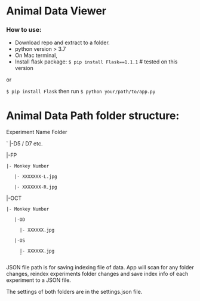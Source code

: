 # Animal Data Viewer

### How to use:
* Download repo and extract to a folder. 
* python version > 3.7
* On Mac terminal,
* Install flask package:
`$ pip install Flask==1.1.1` # tested on this version 

or 

`$ pip install Flask`
then run 
`$ python your/path/to/app.py `

# Animal Data Path folder structure:
Experiment Name Folder


`
|-D5 / D7 etc.  

  |-FP     
  
    |- Monkey Number      
    
       |- XXXXXXX-L.jpg    
       
       |- XXXXXXX-R.jpg         
       
  |-OCT    
  
    |- Monkey Number      
    
       |-OD    
       
         |- XXXXXX.jpg    
         
       |-OS    
       
         |- XXXXXX.jpg  
         `

JSON file path is for saving indexing file of data. 
App will scan for any folder changes, reindex experiments folder changes and save index info of each experiment to a JSON file.

The settings of both folders are in the settings.json file. 

